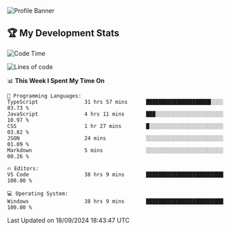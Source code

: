 ![Profile Banner](https://i.ibb.co/PxmDbTv/1500x500.jpg)
## 🏆 My Development Stats

<!--START_SECTION:waka-->
![Code Time](http://img.shields.io/badge/Code%20Time-405%20hrs%201%20min-blue)

![Lines of code](https://img.shields.io/badge/From%20Hello%20World%20I%27ve%20Written-128.0%20thousand%20lines%20of%20code-blue)

📊 **This Week I Spent My Time On** 

```text
💬 Programming Languages: 
TypeScript               31 hrs 57 mins      █████████████████████░░░░   83.73 % 
JavaScript               4 hrs 11 mins       ███░░░░░░░░░░░░░░░░░░░░░░   10.97 % 
CSS                      1 hr 27 mins        █░░░░░░░░░░░░░░░░░░░░░░░░   03.82 % 
JSON                     24 mins             ░░░░░░░░░░░░░░░░░░░░░░░░░   01.09 % 
Markdown                 5 mins              ░░░░░░░░░░░░░░░░░░░░░░░░░   00.26 % 

🔥 Editors: 
VS Code                  38 hrs 9 mins       █████████████████████████   100.00 % 

💻 Operating System: 
Windows                  38 hrs 9 mins       █████████████████████████   100.00 % 
```


 Last Updated on 18/09/2024 18:43:47 UTC
<!--END_SECTION:waka-->
